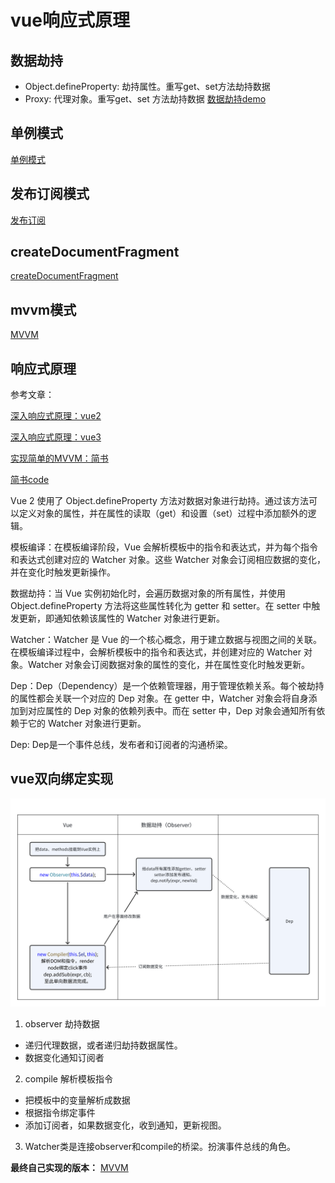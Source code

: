 # vue响应式原理

## 数据劫持
- Object.defineProperty: 劫持属性。重写get、set方法劫持数据
- Proxy: 代理对象。重写get、set 方法劫持数据
  [数据劫持demo](http://127.0.0.1:5500/example/jiechi/index.html)


## 单例模式
[单例模式](/设计模式/单例.html)
## 发布订阅模式
[发布订阅](/设计模式/发布订阅.html)
## createDocumentFragment
[createDocumentFragment](http://127.0.0.1:5500/example/createDocumentFragment.html)
## mvvm模式
[MVVM](/设计模式/MVVM.html)

## 响应式原理
参考文章：

[深入响应式原理：vue2](https://v2.cn.vuejs.org/v2/guide/reactivity.html)

[深入响应式原理：vue3](https://cn.vuejs.org/guide/extras/reactivity-in-depth.html)

[实现简单的MVVM：简书](https://www.jianshu.com/p/0983d2d0a416)

[简书code](http://127.0.0.1:5500/example/vue/index.html)

Vue 2 使用了 Object.defineProperty 方法对数据对象进行劫持。通过该方法可以定义对象的属性，并在属性的读取（get）和设置（set）过程中添加额外的逻辑。

模板编译：在模板编译阶段，Vue 会解析模板中的指令和表达式，并为每个指令和表达式创建对应的 Watcher 对象。这些 Watcher 对象会订阅相应数据的变化，并在变化时触发更新操作。

数据劫持：当 Vue 实例初始化时，会遍历数据对象的所有属性，并使用 Object.defineProperty 方法将这些属性转化为 getter 和 setter。在 setter 中触发更新，即通知依赖该属性的 Watcher 对象进行更新。

Watcher：Watcher 是 Vue 的一个核心概念，用于建立数据与视图之间的关联。在模板编译过程中，会解析模板中的指令和表达式，并创建对应的 Watcher 对象。Watcher 对象会订阅数据对象的属性的变化，并在属性变化时触发更新。

Dep：Dep（Dependency）是一个依赖管理器，用于管理依赖关系。每个被劫持的属性都会关联一个对应的 Dep 对象。在 getter 中，Watcher 对象会将自身添加到对应属性的 Dep 对象的依赖列表中。而在 setter 中，Dep 对象会通知所有依赖于它的 Watcher 对象进行更新。

Dep: Dep是一个事件总线，发布者和订阅者的沟通桥梁。





## vue双向绑定实现
![alt text](image-1.png)
1. observer 劫持数据
  - 递归代理数据，或者递归劫持数据属性。
  - 数据变化通知订阅者
2. compile 解析模板指令
  - 把模板中的变量解析成数据
  - 根据指令绑定事件
  - 添加订阅者，如果数据变化，收到通知，更新视图。
3. Watcher类是连接observer和compile的桥梁。扮演事件总线的角色。

**最终自己实现的版本：**
[MVVM](http://127.0.0.1:5500/example/jiechi/mvvm.html)



